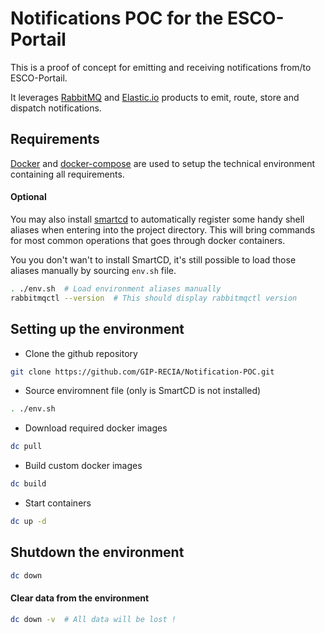 # Notifications POC for the ESCO-Portail

This is a proof of concept for emitting and receiving notifications from/to ESCO-Portail.

It leverages [RabbitMQ](http://www.rabbitmq.com/) and [Elastic.io](https://www.elastic.co) products to emit, route, 
store and dispatch notifications.

## Requirements

[Docker](https://www.docker.com/) and [docker-compose](https://docs.docker.com/compose/) are used to setup the 
technical environment containing all requirements.

#### Optional

You may also install [smartcd](https://github.com/cxreg/smartcd) to automatically register some handy shell aliases 
when entering into the project directory. This will bring commands for most common operations that goes through docker 
containers.

You you don't wan't to install SmartCD, it's still possible to load those aliases manually by sourcing `env.sh` file.

```bash
. ./env.sh  # Load environment aliases manually
rabbitmqctl --version  # This should display rabbitmqctl version
```

## Setting up the environment

* Clone the github repository

```bash
git clone https://github.com/GIP-RECIA/Notification-POC.git
```

* Source enviromnent file (only is SmartCD is not installed)

```bash
. ./env.sh
```

* Download required docker images

```bash
dc pull
```

* Build custom docker images

```bash
dc build
```

* Start containers

```bash
dc up -d
```

## Shutdown the environment

```bash
dc down
```

#### Clear data from the environment

```bash
dc down -v  # All data will be lost !
```
